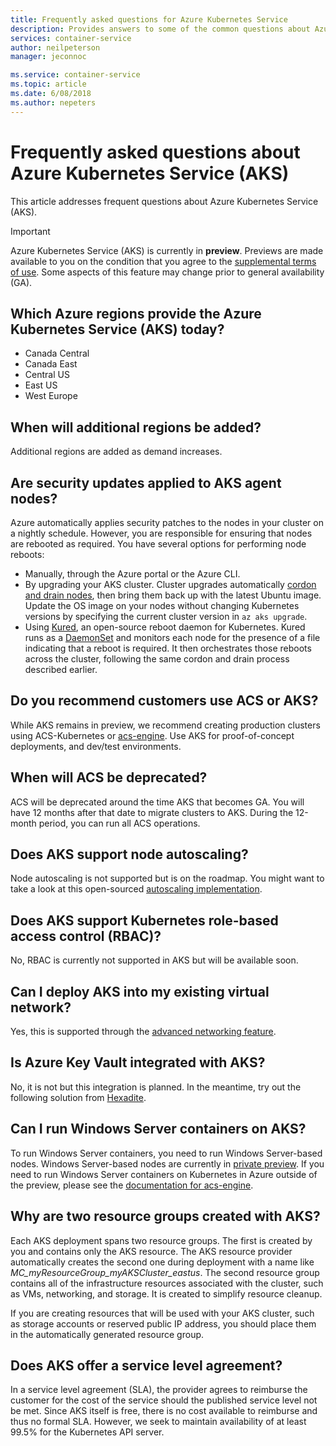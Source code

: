 ```yaml
---
title: Frequently asked questions for Azure Kubernetes Service
description: Provides answers to some of the common questions about Azure Kubernetes Service.
services: container-service
author: neilpeterson
manager: jeconnoc

ms.service: container-service
ms.topic: article
ms.date: 6/08/2018
ms.author: nepeters
---
```


# Frequently asked questions about Azure Kubernetes Service (AKS)

This article addresses frequent questions about Azure Kubernetes Service (AKS).

> [!IMPORTANT]
> Azure Kubernetes Service (AKS) is currently in **preview**. Previews are made available to you on the condition that you agree to the [supplemental terms of use](https://azure.microsoft.com/support/legal/preview-supplemental-terms/). Some aspects of this feature may change prior to general availability (GA).
>

## Which Azure regions provide the Azure Kubernetes Service (AKS) today?

- Canada Central
- Canada East
- Central US
- East US
- West Europe

## When will additional regions be added?

Additional regions are added as demand increases.

## Are security updates applied to AKS agent nodes?

Azure automatically applies security patches to the nodes in your cluster on a nightly schedule. However, you are responsible for ensuring that nodes are rebooted as required. You have several options for performing node reboots:

- Manually, through the Azure portal or the Azure CLI.
- By upgrading your AKS cluster. Cluster upgrades automatically [cordon and drain nodes](https://kubernetes.io/docs/tasks/administer-cluster/safely-drain-node/), then bring them back up with the latest Ubuntu image. Update the OS image on your nodes without changing Kubernetes versions by specifying the current cluster version in `az aks upgrade`.
- Using [Kured](https://github.com/weaveworks/kured), an open-source reboot daemon for Kubernetes. Kured runs as a [DaemonSet](https://kubernetes.io/docs/concepts/workloads/controllers/daemonset/) and monitors each node for the presence of a file indicating that a reboot is required. It then orchestrates those reboots across the cluster, following the same cordon and drain process described earlier.

## Do you recommend customers use ACS or AKS?

While AKS remains in preview, we recommend creating production clusters using ACS-Kubernetes or [acs-engine](https://github.com/azure/acs-engine). Use AKS for proof-of-concept deployments, and dev/test environments.

## When will ACS be deprecated?

ACS will be deprecated around the time AKS that becomes GA. You will have 12 months after that date to migrate clusters to AKS. During the 12-month period, you can run all ACS operations.

## Does AKS support node autoscaling?

Node autoscaling is not supported but is on the roadmap. You might want to take a look at this open-sourced [autoscaling implementation][auto-scaler].

## Does AKS support Kubernetes role-based access control (RBAC)?

No, RBAC is currently not supported in AKS but will be available soon.

## Can I deploy AKS into my existing virtual network?

Yes, this is supported through the [advanced networking feature](https://github.com/MicrosoftDocs/azure-docs/blob/master/articles/aks/networking-overview.md).

## Is Azure Key Vault integrated with AKS?

No, it is not but this integration is planned. In the meantime, try out the following solution from [Hexadite][hexadite].

## Can I run Windows Server containers on AKS?

To run Windows Server containers, you need to run Windows Server-based nodes. Windows Server-based nodes are currently in [private preview](https://azure.microsoft.com/en-us/blog/kubernetes-on-azure/). If you need to run Windows Server containers on Kubernetes in Azure outside of the preview, please see the [documentation for acs-engine](https://github.com/Azure/acs-engine/blob/master/docs/kubernetes/windows.md).

## Why are two resource groups created with AKS?

Each AKS deployment spans two resource groups. The first is created by you and contains only the AKS resource. The AKS resource provider automatically creates the second one during deployment with a name like *MC_myResourceGroup_myAKSCluster_eastus*. The second resource group contains all of the infrastructure resources associated with the cluster, such as VMs, networking, and storage. It is created to simplify resource cleanup.

If you are creating resources that will be used with your AKS cluster, such as storage accounts or reserved public IP address, you should place them in the automatically generated resource group.

## Does AKS offer a service level agreement?

In a service level agreement (SLA), the provider agrees to reimburse the customer for the cost of the service should the published service level not be met. Since AKS itself is free, there is no cost available to reimburse and thus no formal SLA. However, we seek to maintain availability of at least 99.5% for the Kubernetes API server.

<!-- LINKS - external -->
[auto-scaler]: https://github.com/kubernetes/autoscaler
[hexadite]: https://github.com/Hexadite/acs-keyvault-agent
